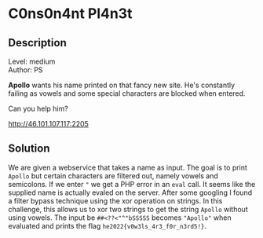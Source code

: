 # C0ns0n4nt Pl4n3t

## Description
Level: medium<br/>
Author: PS

**Apollo** wants his name printed on that fancy new site. He's constantly failing as vowels and some special characters
are blocked when entered.

Can you help him?

http://46.101.107.117:2205

## Solution

We are given a webservice that takes a name as input. The goal is to print `Apollo` but certain characters are filtered
out, namely vowels and semicolons. If we enter `"` we get a PHP error in an `eval` call. It seems like the supplied name
is actually evaled on the server. After some googling I found a filter bypass technique using the xor operation on
strings. In this challenge, this allows us to xor two strings to get the string `Apollo` without using vowels.
The input be `##<??<"^"bSSSSS` becomes `"Apollo"` when evaluated and prints the flag `he2022{v0w3ls_4r3_f0r_n3rd5!}`.

